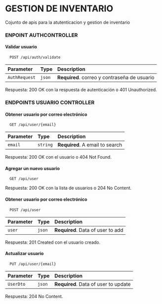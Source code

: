 
# GESTION DE INVENTARIO

Cojunto de apis para la atutenticacion y gestion de inventario


### ENPOINT AUTHCONTROLLER


#### Validar usuario


```http
  POST /api/auth/validate
```

| Parameter | Type     | Description                |
| :-------- | :------- | :------------------------- |
| `AuthRequest` | `json` | **Required**. correo y contraseña de usuario |

Respuesta: 200 OK con la respuesta de autenticación o 401 Unauthorized.



### ENDPOINTS USUARIO CONTROLLER

#### Obtener usuario por correo electrónico

```http
  GET /api/user/{email}
```

| Parameter | Type     | Description                |
| :-------- | :------- | :------------------------- |
| `email` | `string` | **Required**. A email to search |

Respuesta: 200 OK con el usuario o 404 Not Found.

#### Agregar un nuevo usuario

```http
  GET /api/user
```

Respuesta: 200 OK con la lista de usuarios o 204 No Content.

#### Obtener usuario por correo electrónico

```http
  POST /api/user
```

| Parameter | Type     | Description                |
| :-------- | :------- | :------------------------- |
| `user` | `json` | **Required**. Data of user to add |

Respuesta: 201 Created con el usuario creado.

#### Actualizar usuario

```http
  PUT /api/user/{email}
```

| Parameter | Type     | Description                |
| :-------- | :------- | :------------------------- |
| `UserDto` | `json` | **Required**. Data of user to update |

Respuesta: 204 No Content.
